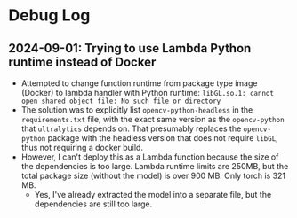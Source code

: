 # Debug Log
## 2024-09-01: Trying to use Lambda Python runtime instead of Docker
- Attempted to change function runtime from package type image (Docker) to
  lambda handler with Python runtime:
  `libGL.so.1: cannot open shared object file: No such file or directory`
- The solution was to explicitly list `opencv-python-headless` in the
  `requirements.txt` file, with the exact same version as the
  `opencv-python` that `ultralytics` depends on. That presumably replaces
  the `opencv-python` package with the headless version that does not
  require `libGL`, thus not requiring a docker build.
- However, I can't deploy this as a Lambda function because the size of the
  dependencies is too large. Lambda runtime limits are 250MB, but the total
  package size (without the model) is over 900 MB. Only torch is 321 MB.
  - Yes, I've already extracted the model into a separate file, but the
    dependencies are still too large.
